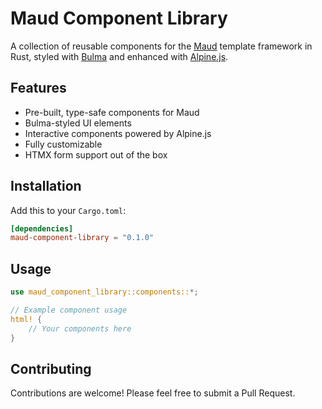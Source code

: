 # Maud Component Library

A collection of reusable components for the [Maud](https://maud.lambda.xyz/) template framework in Rust, styled with [Bulma](https://bulma.io/) and enhanced with [Alpine.js](https://alpinejs.dev/).

## Features

- Pre-built, type-safe components for Maud
- Bulma-styled UI elements
- Interactive components powered by Alpine.js
- Fully customizable
- HTMX form support out of the box

## Installation

Add this to your `Cargo.toml`:

```toml
[dependencies]
maud-component-library = "0.1.0"
```

## Usage

```rust
use maud_component_library::components::*;

// Example component usage
html! {
    // Your components here
}
```

## Contributing

Contributions are welcome! Please feel free to submit a Pull Request.